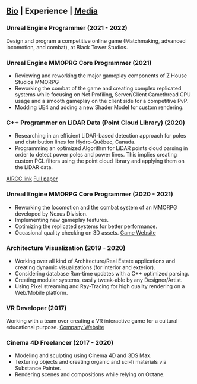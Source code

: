 ## [Bio](https://hiro-ke.github.io/) | Experience | [Media](https://hiro-ke.github.io/media)


### Unreal Engine Programmer (2021 - 2022)
Design and program a competitive online game (Matchmaking, advanced locomotion, and combat), at Black Tower Studios.

### Unreal Engine MMOPRG Core Programmer (2021)
- Reviewing and reworking the major gameplay components of Z House Studios MMORPG 
- Reworking the combat of the game and creating complex replicated systems while focusing on Net Profiling, Server/Client Gamethread CPU usage and a smooth gameplay on the client side for a competitive PvP.
- Modding UE4 and adding a new Shader Model for custom rendering.

### C++ Programmer on LiDAR Data (Point Cloud Library) (2020)
- Researching in an efficient LiDAR-based detection approach for poles and distribution lines for Hydro-Québec, Canada.
- Programming an optimized Algorithm for LiDAR points cloud parsing in
order to detect power poles and power lines. This implies creating
custom PCL filters using the point cloud library and applying them on
the LiDAR data.

[AIRCC link](https://aircconline.com/csit/abstract/v11n6/csit110607.html)
[Full paper](https://aircconline.com/csit/papers/vol11/csit110607.pdf)

### Unreal Engine MMORPG Core Programmer (2020 - 2021)
- Reworking the locomotion and the combat system of an MMORPG developed by Nexus Division.
- Implementing new gameplay features.
- Optimizing the replicated systems for better performance.
- Occasional quality checking on 3D assets.
[Game Website](https://www.legioneternalwar.com/)

### Architecture Visualization (2019 - 2020)
- Working over all kind of Architecture/Real Estate applications and creating dynamic visualizations (for interior and exterior).
- Considering database Run-time updates with a C++ optimized parsing.
- Creating modular systems, easily tweak-able by any Designer/Artist.
- Using Pixel streaming and Ray-Tracing for high quality rendering on a Web/Mobile platform.

### VR Developer (2017)
Working with a team over creating a VR interactive game for a cultural educational purpose.
[Company Website](https://www.dcx.studio/)

### Cinema 4D Freelancer (2017 - 2020)
- Modeling and sculpting using Cinema 4D and 3DS Max.
- Texturing objects and creating organic and sci-fi materials via Substance Painter.
- Rendering scenes and compositions while relying on Octane.
